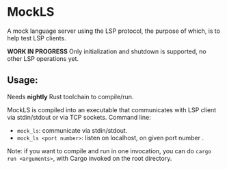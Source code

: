 # MockLS
A mock language server using the LSP protocol, the purpose of which, is to help test LSP clients. 

**WORK IN PROGRESS**
Only initialization and shutdown is supported, no other LSP operations yet.

## Usage:
Needs __nightly__ Rust toolchain to compile/run.

MockLS is compiled into an executable that communicates with LSP client via stdin/stdout or via TCP sockets. 
Command line:
 * `mock_ls`: communicate via stdin/stdout.
 * `mock_ls <port number>`: listen on localhost, on given port number .
 
Note: if you want to compile and run in one invocation, you can do `cargo run <arguments>`, with Cargo invoked on the root directory.
